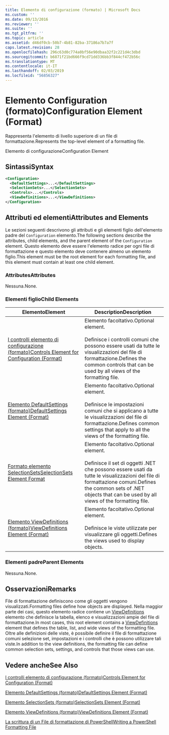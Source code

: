 ```yaml
---
title: Elemento di configurazione (formato) | Microsoft Docs
ms.custom: ''
ms.date: 09/13/2016
ms.reviewer: ''
ms.suite: ''
ms.tgt_pltfrm: ''
ms.topic: article
ms.assetid: d46df0cb-50b7-4b81-82ba-37186a7b7a7f
caps.latest.revision: 28
ms.openlocfilehash: 296c63d0c774a0bf56e90dbaa32f2c221d4c3dbd
ms.sourcegitcommit: b6871f21bd666f9cd71dd336bb3f844cf472b56c
ms.translationtype: MT
ms.contentlocale: it-IT
ms.lasthandoff: 02/03/2019
ms.locfileid: "56856327"
---
```

# <a name="configuration-element-format"></a><span data-ttu-id="270ae-102">Elemento Configuration (formato)</span><span class="sxs-lookup"><span data-stu-id="270ae-102">Configuration Element (Format)</span></span>

<span data-ttu-id="270ae-103">Rappresenta l'elemento di livello superiore di un file di formattazione.</span><span class="sxs-lookup"><span data-stu-id="270ae-103">Represents the top-level element of a formatting file.</span></span>

<span data-ttu-id="270ae-104">Elemento di configurazione</span><span class="sxs-lookup"><span data-stu-id="270ae-104">Configuration Element</span></span>

## <a name="syntax"></a><span data-ttu-id="270ae-105">Sintassi</span><span class="sxs-lookup"><span data-stu-id="270ae-105">Syntax</span></span>

```xml
<Configuration>
  <DefaultSettings>...</DefaultSettings>
  <SelectionSets>...</SelectionSets>
  <Controls>...</Controls>
  <ViewDefinitions>...</ViewDefinitions>
</Configuration>

```

## <a name="attributes-and-elements"></a><span data-ttu-id="270ae-106">Attributi ed elementi</span><span class="sxs-lookup"><span data-stu-id="270ae-106">Attributes and Elements</span></span>

<span data-ttu-id="270ae-107">Le sezioni seguenti descrivono gli attributi e gli elementi figlio dell'elemento padre del `Configuration` elemento.</span><span class="sxs-lookup"><span data-stu-id="270ae-107">The following sections describe the attributes, child elements, and the parent element of the `Configuration` element.</span></span> <span data-ttu-id="270ae-108">Questo elemento deve essere l'elemento radice per ogni file di formattazione e questo elemento deve contenere almeno un elemento figlio.</span><span class="sxs-lookup"><span data-stu-id="270ae-108">This element must be the root element for each formatting file, and this element must contain at least one child element.</span></span>

### <a name="attributes"></a><span data-ttu-id="270ae-109">Attributes</span><span class="sxs-lookup"><span data-stu-id="270ae-109">Attributes</span></span>

<span data-ttu-id="270ae-110">Nessuna.</span><span class="sxs-lookup"><span data-stu-id="270ae-110">None.</span></span>

### <a name="child-elements"></a><span data-ttu-id="270ae-111">Elementi figlio</span><span class="sxs-lookup"><span data-stu-id="270ae-111">Child Elements</span></span>

|<span data-ttu-id="270ae-112">Elemento</span><span class="sxs-lookup"><span data-stu-id="270ae-112">Element</span></span>|<span data-ttu-id="270ae-113">Description</span><span class="sxs-lookup"><span data-stu-id="270ae-113">Description</span></span>|
|-------------|-----------------|
|[<span data-ttu-id="270ae-114">I controlli elemento di configurazione (formato)</span><span class="sxs-lookup"><span data-stu-id="270ae-114">Controls Element for Configuration (Format)</span></span>](./controls-element-for-configuration-format.md)|<span data-ttu-id="270ae-115">Elemento facoltativo.</span><span class="sxs-lookup"><span data-stu-id="270ae-115">Optional element.</span></span><br /><br /> <span data-ttu-id="270ae-116">Definisce i controlli comuni che possono essere usati da tutte le visualizzazioni del file di formattazione.</span><span class="sxs-lookup"><span data-stu-id="270ae-116">Defines the common controls that can be used by all views of the formatting file.</span></span>|
|[<span data-ttu-id="270ae-117">Elemento DefaultSettings (formato)</span><span class="sxs-lookup"><span data-stu-id="270ae-117">DefaultSettings Element (Format)</span></span>](./defaultsettings-element-format.md)|<span data-ttu-id="270ae-118">Elemento facoltativo.</span><span class="sxs-lookup"><span data-stu-id="270ae-118">Optional element.</span></span><br /><br /> <span data-ttu-id="270ae-119">Definisce le impostazioni comuni che si applicano a tutte le visualizzazioni del file di formattazione.</span><span class="sxs-lookup"><span data-stu-id="270ae-119">Defines common settings that apply to all the views of the formatting file.</span></span>|
|[<span data-ttu-id="270ae-120">Formato elemento SelectionSets</span><span class="sxs-lookup"><span data-stu-id="270ae-120">SelectionSets Element Format</span></span>](./selectionsets-element-format.md)|<span data-ttu-id="270ae-121">Elemento facoltativo.</span><span class="sxs-lookup"><span data-stu-id="270ae-121">Optional element.</span></span><br /><br /> <span data-ttu-id="270ae-122">Definisce il set di oggetti .NET che possono essere usati da tutte le visualizzazioni del file di formattazione comuni.</span><span class="sxs-lookup"><span data-stu-id="270ae-122">Defines the common sets of .NET objects that can be used by all views of the formatting file.</span></span>|
|[<span data-ttu-id="270ae-123">Elemento ViewDefinitions (formato)</span><span class="sxs-lookup"><span data-stu-id="270ae-123">ViewDefinitions Element (Format)</span></span>](./viewdefinitions-element-format.md)|<span data-ttu-id="270ae-124">Elemento facoltativo.</span><span class="sxs-lookup"><span data-stu-id="270ae-124">Optional element.</span></span><br /><br /> <span data-ttu-id="270ae-125">Definisce le viste utilizzate per visualizzare gli oggetti.</span><span class="sxs-lookup"><span data-stu-id="270ae-125">Defines the views used to display objects.</span></span>|

### <a name="parent-elements"></a><span data-ttu-id="270ae-126">Elementi padre</span><span class="sxs-lookup"><span data-stu-id="270ae-126">Parent Elements</span></span>

<span data-ttu-id="270ae-127">Nessuna.</span><span class="sxs-lookup"><span data-stu-id="270ae-127">None.</span></span>

## <a name="remarks"></a><span data-ttu-id="270ae-128">Osservazioni</span><span class="sxs-lookup"><span data-stu-id="270ae-128">Remarks</span></span>

<span data-ttu-id="270ae-129">File di formattazione definiscono come gli oggetti vengono visualizzati.</span><span class="sxs-lookup"><span data-stu-id="270ae-129">Formatting files define how objects are displayed.</span></span> <span data-ttu-id="270ae-130">Nella maggior parte dei casi, questo elemento radice contiene un [ViewDefinitions](./viewdefinitions-element-format.md) elemento che definisce la tabella, elenco e visualizzazioni ampie del file di formattazione.</span><span class="sxs-lookup"><span data-stu-id="270ae-130">In most cases, this root element contains a [ViewDefinitions](./viewdefinitions-element-format.md) element that defines the table, list, and wide views of the formatting file.</span></span> <span data-ttu-id="270ae-131">Oltre alle definizioni delle viste, è possibile definire il file di formattazione comuni selezione set, impostazioni e i controlli che è possono utilizzare tali viste.</span><span class="sxs-lookup"><span data-stu-id="270ae-131">In addition to the view definitions, the formatting file can define common selection sets, settings, and controls that those views can use.</span></span>

## <a name="see-also"></a><span data-ttu-id="270ae-132">Vedere anche</span><span class="sxs-lookup"><span data-stu-id="270ae-132">See Also</span></span>

[<span data-ttu-id="270ae-133">I controlli elemento di configurazione (formato)</span><span class="sxs-lookup"><span data-stu-id="270ae-133">Controls Element for Configuration (Format)</span></span>](./controls-element-for-configuration-format.md)

[<span data-ttu-id="270ae-134">Elemento DefaultSettings (formato)</span><span class="sxs-lookup"><span data-stu-id="270ae-134">DefaultSettings Element (Format)</span></span>](./defaultsettings-element-format.md)

[<span data-ttu-id="270ae-135">Elemento SelectionSets (formato)</span><span class="sxs-lookup"><span data-stu-id="270ae-135">SelectionSets Element (Format)</span></span>](./selectionsets-element-format.md)

[<span data-ttu-id="270ae-136">Elemento ViewDefinitions (formato)</span><span class="sxs-lookup"><span data-stu-id="270ae-136">ViewDefinitions Element (Format)</span></span>](./viewdefinitions-element-format.md)

[<span data-ttu-id="270ae-137">La scrittura di un File di formattazione di PowerShell</span><span class="sxs-lookup"><span data-stu-id="270ae-137">Writing a PowerShell Formatting File</span></span>](./writing-a-powershell-formatting-file.md)
